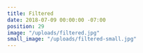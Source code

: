 ```yaml
---
title: Filtered
date: 2018-07-09 00:00:00 -07:00
position: 29
image: "/uploads/filtered.jpg"
small_image: "/uploads/filtered-small.jpg"
---
```


